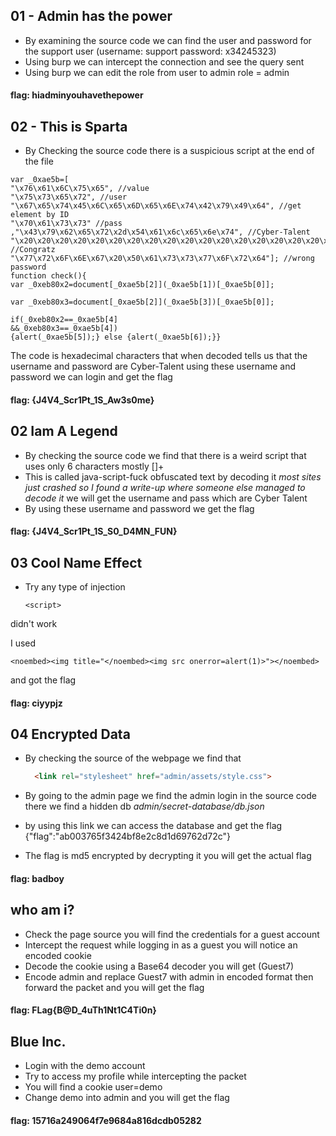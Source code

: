 ## 01 - Admin has the power

* By examining the source code we can find the user and password for the support user (username: support password: x34245323)
* Using burp we can intercept the connection and see the query sent
* Using burp we can edit the role from user to admin role = admin

#### flag: hiadminyouhavethepower

## 02 - This is Sparta

* By Checking the source code there is a suspicious script at the end of the file 

```
var _0xae5b=[
"\x76\x61\x6C\x75\x65", //value 
"\x75\x73\x65\x72", //user 
"\x67\x65\x74\x45\x6C\x65\x6D\x65\x6E\x74\x42\x79\x49\x64", //get element by ID
"\x70\x61\x73\x73" //pass
,"\x43\x79\x62\x65\x72\x2d\x54\x61\x6c\x65\x6e\x74", //Cyber-Talent
"\x20\x20\x20\x20\x20\x20\x20\x20\x20\x20\x20\x20\x20\x20\x20\x20\x20\x20\x20\x20\x20\x20\x43\x6F\x6E\x67\x72\x61\x74\x7A\x20\x0A\x0A", //Congratz
"\x77\x72\x6F\x6E\x67\x20\x50\x61\x73\x73\x77\x6F\x72\x64"]; //wrong password
function check(){
var _0xeb80x2=document[_0xae5b[2]](_0xae5b[1])[_0xae5b[0]];

var _0xeb80x3=document[_0xae5b[2]](_0xae5b[3])[_0xae5b[0]];

if(_0xeb80x2==_0xae5b[4]
&&_0xeb80x3==_0xae5b[4])
{alert(_0xae5b[5]);} else {alert(_0xae5b[6]);}}
```
The code is hexadecimal characters that when decoded tells us that the username and password are Cyber-Talent using these username and password we can login and get the flag

#### flag: {J4V4_Scr1Pt_1S_Aw3s0me}

## 02 Iam A Legend
* By checking the source code we find that there is a weird script that uses only 6 characters mostly []+
* This is called java-script-fuck obfuscated text by decoding it *most sites just crashed so I found a write-up where someone else managed to decode it* we will get the username and pass which are Cyber Talent
* By using these username and password we get the flag 

#### flag: {J4V4_Scr1Pt_1S_S0_D4MN_FUN}

## 03 Cool Name Effect
* Try any type of injection
  ```
  <script>
  ```
didn't work 

I used
  ```
  <noembed><img title="</noembed><img src onerror=alert(1)>"></noembed>
  ```
  
and got the flag

#### flag: ciyypjz

## 04 Encrypted Data
* By checking the source of the webpage we find that 

  ``` html
    <link rel="stylesheet" href="admin/assets/style.css">
  ```

* By going to the admin page we find the admin login in the source code there we find a hidden db
*admin/secret-database/db.json*

* by using this link we can access the database and get the flag {"flag":"ab003765f3424bf8e2c8d1d69762d72c"}
* The flag is md5 encrypted by decrypting it you will get the actual flag
#### flag: badboy

## who am i?
* Check the page source you will find the credentials for a guest account
* Intercept the request while logging in as a guest you will notice an encoded cookie
* Decode the cookie using a Base64 decoder you will get (Guest7)
* Encode admin and replace Guest7 with admin in encoded format then forward the packet and you will get the flag

#### flag: FLag{B@D_4uTh1Nt1C4Ti0n}

## Blue Inc.
* Login with the demo account
* Try to access my profile while intercepting the packet
* You will find a cookie user=demo
* Change demo into admin and you will get the flag

#### flag: 15716a249064f7e9684a816dcdb05282


## 
